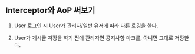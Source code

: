 ## Interceptor와 AoP 써보기


1. User 로그인 시 User가 관리자/일반 유저에 따라 다른 로깅을 한다.

2. User가 게시글 저장을 하기 전에 관리자면 공지사항 마크를, 아니면 그대로 저장한다. 